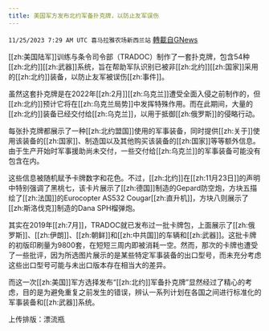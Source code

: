 ```yaml
---
title: 美国军方发布北约军备扑克牌，以防止友军误伤
---
```

`11/25/2023 7:29 AM UTC 喜马拉雅农场新西兰站` [轉載自GNews](https://gnews.org/articles/2035605)

[[zh:美国陆军]]训练与条令司令部（TRADOC）制作了一套扑克牌，包含54种[[zh:北约]][[zh:武器]]系统，旨在帮助军队识别已被非[[zh:北约]][[zh:国家]]采用的[[zh:北约]]装备，以防止友军被误伤[[zh:事件]]。

虽然这套扑克牌是在2022年[[zh:2月]][[zh:乌克兰]]遭受全面入侵之前制作的，但[[zh:北约]]预计它将在[[zh:乌克兰局势]]中发挥特殊作用。而在此期间，大量的[[zh:北约]]装备已经交付给[[zh:乌克兰]]，以用于抵御[[zh:俄罗斯]]的侵略行动。

每张扑克牌都展示了一种[[zh:北约盟国]]使用的军事装备，同时提供[[zh:关于]]使用该装备的[[zh:国家]]、制造国以及其他购买该装备的[[zh:国家]]等等额外信息。由于生产开始时军事援助尚未交付，一些交付给[[zh:乌克兰]]的军事装备可能没有包含在内。

这些信息被随机赋予卡牌数字和花色。不过，[[zh:北约]]在[[zh:11月23日]]的声明中特别强调了黑桃七，该卡片展示了[[zh:德国]]制造的Gepard防空炮，方块五描绘了[[zh:法国]]的Eurocopter AS532 Cougar[[zh:直升机]]，方块八则展示了[[zh:斯洛伐克]]制造的Dana SPH榴弹炮。

其实在2019年[[zh:7月]]，TRADOC就已发布过一批卡牌包，上面展示了[[zh:俄罗斯]]、[[zh:伊朗]]、[[zh:朝鲜]]和[[zh:中共国]]的车辆和[[zh:武器]]。这批卡牌的初版印刷量为9800套，在短短三周内即被消耗一空。然而，那次的卡牌也遭受了一些批评，因为所选图片展示的是某些特定军事装备的出口型号，而未充分考虑这些出口型号可能与未出口版本存在相当大的差异。

而这一次[[zh:美国]]军方选择发布“[[zh:北约]]军备扑克牌”显然经过了精心的考虑，目的是为避免重复之前发生的错误，辨认一系列计划在各国之间进行标准化的军事装备和[[zh:武器]]系统。

上传排版：漂流瓶
